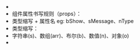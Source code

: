+ 
+ 组件属性书写规则（props）：
+ 类型缩写 + 属性名 eg: bShow、sMessage、nType
+ 类型缩写：
+ 字符串(s)、数组(arr)、布尔(b)、数值(n)、对象(o)
+ 